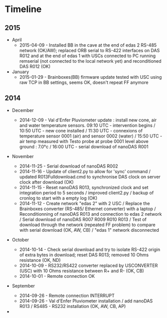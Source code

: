 # Timeline

## 2015
* April
  * 2015-04-09 - Installed BB in the cave at the end of edas 2 RS-485 network (OK/AW); replaced ORB serial to RS-422 interfaces on DAS R012 and at the end of edas 1 with USCs connected to PC running remserial (not connected to the local network yet) and reconditioned DAS R012 (OK)
* January
  * 2015-01-29 - Brainboxes(BB) firmware update tested with USC using raw TCP in BB settings, seems OK, doesn't repeat FF anymore

## 2014
* December
  * 2014-12-09 - Val d'Enfer Pluviometer update : install new cone, air and water temperature sensors.  09:10 UTC - intervention begins / 10:50 UTC - new cone installed / 11:30 UTC - connexions of temperature sensor 0001 (air) and sensor 0002 (water) / 15:50 UTC - air temp measured with Testo probe at probe 0001 level above ground : 7.0°c / 16:00 UTC - serial download of nanoDAS R001    
* November
  * 2014-11-25 - Serial download of nanoDAS R002
  * 2014-11-16 - Update of client2.py to allow for 'sync' command / updated R013Fulldownload.cmd to synchronise DAS clock on server clock after download (OK)
  * 2014-11-15 - Reset nanoDAS R013, synchronized clock and set integration period to 5 seconds / improved client2.py / backup of cronlog to start with a empty log (OK) 
  * 2014-11-12 - Create network "edas 2" with 2 USC / Replace the Brainboxes converter (RS-485/ Ethernet converter) with a laptop / Reconditionning of nanoDAS R013 and connection to edas 2 network / Serial download of nanoDAS R007 R009 R010 R013 / Test of download through the network (repeated FF problem) to compare with serial download (OK, AW, CB) / "edas 1" network disconnected

* October
  * 2014-10-14 - Check serial download and try to isolate RS-422 origin of extra bytes in download; reset DAS R013; removed 10 Ohms resistance (OK, ND)
  * 2014-10-09 - RS232/RS422 converter replaced by USCONVERTER (USC) with 10 Ohms resistance between R+ and R- (OK, CB)
  * 2014-10-01 - Remote connection OK

* September
  * 2014-09-26 - Remote connection INTERRUPT
  * 2014-09-26 - Val d'Enfer Pluviometer installation / add nanoDAS R013 / RS485 - RS232 installation (OK, AW, CB, AP)
  

  

*
